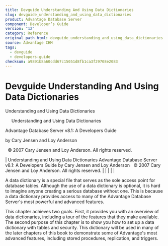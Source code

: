```yaml
---
title: Devguide Understanding And Using Data Dictionaries
slug: devguide_understanding_and_using_data_dictionaries
product: Advantage Database Server
component: Developer’s Guide
version: "12"
category: Reference
original_path_html: devguide_understanding_and_using_data_dictionaries.htm
source: Advantage CHM
tags:
  - devguide
  - developers-guide
checksum: a9891b8a60cdd67c15051d8fb1ca3f29708e2083
---
```


# Devguide Understanding And Using Data Dictionaries

Understanding and Using Data Dictionaries

     Understanding and Using Data Dictionaries

Advantage Database Server v8.1: A Developers Guide

by Cary Jensen and Loy Anderson

  © 2007 Cary Jensen and Loy Anderson. All rights reserved.

| Understanding and Using Data Dictionaries  Advantage Database Server v8.1: A Developers Guide  by Cary Jensen and Loy Anderson    © 2007 Cary Jensen and Loy Anderson. All rights reserved. |  |  |  |  |

A data dictionary is a special file that serves as the sole access point for database tables. Although the use of a data dictionary is optional, it is hard to imagine anyone creating a serious database without one. This is because a data dictionary provides access to many of the Advantage Database Server's most powerful and advanced features.

This chapter achieves two goals. First, it provides you with an overview of data dictionaries, including a tour of the features that they make available. The second purpose of this chapter is to show you how to set up a data dictionary with tables and security. This dictionary will be used in many of the later chapters of this book to demonstrate some of Advantage's most advanced features, including stored procedures, replication, and triggers.
